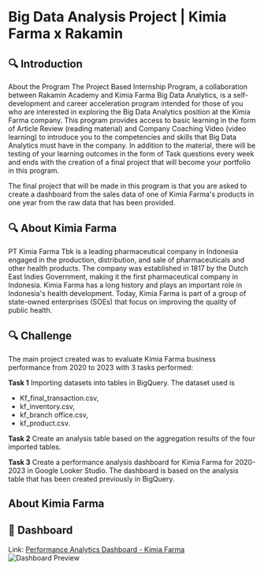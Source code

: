 # Big Data Analysis Project | Kimia Farma x Rakamin

## 🔍 **Introduction**
About the Program
The Project Based Internship Program, a collaboration between Rakamin Academy and Kimia Farma Big Data Analytics, is a self-development and career acceleration program intended for those of you who are interested in exploring the Big Data Analytics position at the Kimia Farma company. This program provides access to basic learning in the form of Article Review (reading material) and Company Coaching Video (video learning) to introduce you to the competencies and skills that Big Data Analytics must have in the company. In addition to the material, there will be testing of your learning outcomes in the form of Task questions every week and ends with the creation of a final project that will become your portfolio in this program.

The final project that will be made in this program is that you are asked to create a dashboard from the sales data of one of Kimia Farma's products in one year from the raw data that has been provided. 

## 🔍 **About Kimia Farma**
PT Kimia Farma Tbk is a leading pharmaceutical company in Indonesia engaged in the production, distribution, and sale of pharmaceuticals and other health products. The company was established in 1817 by the Dutch East Indies Government, making it the first pharmaceutical company in Indonesia. Kimia Farma has a long history and plays an important role in Indonesia's health development. Today, Kimia Farma is part of a group of state-owned enterprises (SOEs) that focus on improving the quality of public health.

## 🔍 **Challenge**
The main project created was to evaluate Kimia Farma business performance from 2020 to 2023 
with 3 tasks performed:

**Task 1**
Importing datasets into tables in BigQuery. The dataset used is
- Kf_final_transaction.csv, 
- kf_inventory.csv,
- kf_branch office.csv,
- kf_product.csv.

**Task 2**
Create an analysis table based on the aggregation results of the four imported tables.

**Task 3** 
Create a performance analysis dashboard for Kimia Farma for 2020-2023 in Google Looker Studio. The dashboard is based on the analysis table that has been created previously in BigQuery.


## About Kimia Farma

## 📂 **Dashboard**
Link: [Performance Analytics Dashboard - Kimia Farma](https://lookerstudio.google.com/s/nGRxQ9a-NnM)
![Dashboard Preview](https://github.com/nabillainka/pbi_kimia-farma_big-data-analysis/blob/main/Dashboard/PBI_Kimia%20Farma_Big%20Data%20Analytics_Nabilla%20Inka%20S.jpg)

